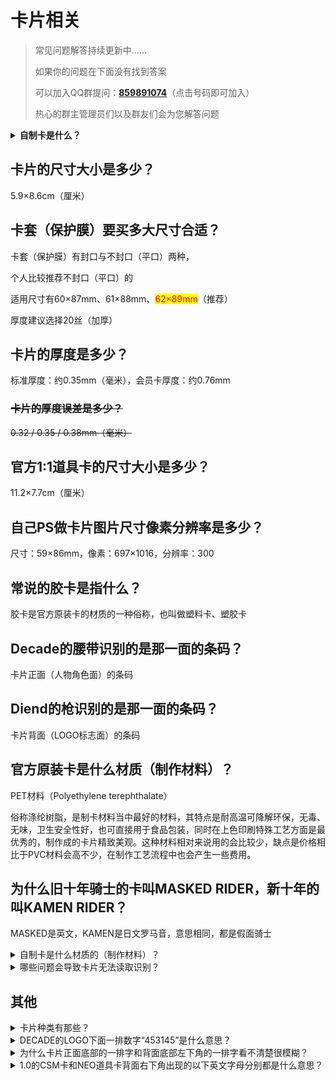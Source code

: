# 卡片相关

> 常见问题解答持续更新中......
>
> 如果你的问题在下面没有找到答案
>
> 可以加入QQ群提问：[**859891074**](https://qm.qq.com/cgi-bin/qm/qr?k=V2yo3qNbAikjHNtZ31G-O9FEIydPmQ3g\&jump\_from=webapi)（点击号码即可加入）
>
> 热心的群主管理员们以及群友们会为您解答问题

<details>

<summary><strong>自制卡是什么？</strong></summary>

## 这个问题有点难嗷

</details>

## 卡片的尺寸大小是多少？

5.9×8.6cm（厘米）

## 卡套（保护膜）要买多大尺寸合适？

卡套（保护膜）有封口与不封口（平口）两种，

个人比较推荐不封口（平口）的

适用尺寸有60×87mm、61×88mm、<mark style="color:red;">62×89mm</mark>（推荐）

厚度建议选择20丝（加厚）

## 卡片的厚度是多少？

标准厚度：约0.35mm（毫米），会员卡厚度：约0.76mm

### ~~卡片的厚度误差是多少？~~

~~0.32 / 0.35 / 0.38mm（毫米）~~

## 官方1:1道具卡的尺寸大小是多少？

11.2×7.7cm（厘米）

## 自己PS做卡片图片尺寸像素分辨率是多少？

尺寸：59×86mm，像素：697×1016，分辨率：300

## 常说的胶卡是指什么？

胶卡是官方原装卡的材质的一种俗称，也叫做塑料卡、塑胶卡

## Decade的腰带识别的是那一面的条码？

卡片正面（人物角色面）的条码

## **Diend的枪识别的是**那一面的条码？

卡片背面（LOGO标志面）的条码

## 官方原装卡是什么材质（制作材料）？

PET材料（Polyethylene terephthalate）

俗称涤纶树脂，是制卡材料当中最好的材料，其特点是耐高温可降解环保，无毒、无味，卫生安全性好，也可直接用于食品包装，同时在上色印刷特殊工艺方面是最优秀的，制作成的卡片精致美观。这种材料相对来说用的会比较少，缺点是价格相比于PVC材料会高不少，在制作工艺流程中也会产生一些费用。

## 为什么旧十年骑士的卡叫MASKED RIDER，新十年的叫KAMEN RIDER？

MASKED是英文，KAMEN是日文罗马音，意思相同，都是假面骑士

<details>

<summary>自制卡是什么材质的（制作材料）？</summary>

1.纸卡（300G铜板纸卡）

2.胶卡（PVC塑料卡）

</details>

<details>

<summary>哪些问题会导致卡片无法读取识别？</summary>

1.条码印刷错误

2.印刷油墨问题

3.印刷表面工艺问题

4.裁切误差问题

5.其他未知原因

</details>

## 其他

<details>

<summary>卡片种类有那些？</summary>

<mark style="color:red;">**K**</mark>**AMEN**<mark style="color:red;">**R**</mark>**IDE**：假面驾驭，俗称：骑士卡/变身卡/角色卡

**FINAL KAMENRIDE**：最终假面驾驭，俗称：最终形态卡/终极形态卡/最终形态骑士卡/终极形态骑士卡

<mark style="color:red;">**F**</mark>**ORM**<mark style="color:red;">**R**</mark>**IDE**：形态驾驭，俗称：形态卡

<mark style="color:yellow;">**F**</mark>INAL <mark style="color:yellow;">**F**</mark>**ORM**<mark style="color:yellow;">**R**</mark>**IDE**：最终形态驾驭，俗称：变形卡/痒痒卡/工具人卡

<mark style="color:red;">**A**</mark>**TTACK**<mark style="color:red;">**R**</mark>**IDE**：攻击驾驭，俗称：技能卡/攻击卡

<mark style="color:yellow;">**F**</mark>INAL <mark style="color:yellow;">**A**</mark>**TTACK**<mark style="color:yellow;">**R**</mark>**IDE**：最终攻击驾驭，俗称：必杀卡/绝招卡

<mark style="color:red;">**K**</mark>**AIJIN**<mark style="color:red;">**R**</mark>**IDE**：怪人驾驭，俗称：怪人卡，由千眼怪Diend使用

<mark style="color:red;">**F**</mark>INAL <mark style="color:red;">**K**</mark>AMEN <mark style="color:red;">**A**</mark>TTACK <mark style="color:red;">**F**</mark>**ORMRIDE**：最终假面攻击形态驾驭

**FINAL RIDE**：最终驾驭，只有在街机游戏卡片中出现过

</details>

<details>

<summary>DECADE的LOGO下面一排数字“453145”是什么意思？</summary>

<img src="https://www.kamen-rider-official.com/history/images/emblem/emblem_decade.png" alt="" data-size="original">

### 1:point\_right:A     2:point\_right:B     3:point\_right:C     4:point\_right:D     5:point\_right:E

### 4:point\_right:D     5:point\_right:E     3:point\_right:C     1:point\_right:A     5:point\_right:E

</details>

<details>

<summary>为什么卡片正面底部的一排字和背面底部左下角的一排字看不清楚很模糊？</summary>

这是一种卡片设计上常用的装饰性文字，仅用于装饰效果，没有太大的意义

可参考假面骑士龙骑的降临卡（ADVENT CARD）

和假面骑士剑的觉醒卡（ROUSE CARD）

</details>

<details>

<summary>1.0的CSM卡和NEO道具卡背面右下角出现的以下英文字母分别都是什么意思？</summary>

## 版权水印标识：

B.JAPAN ©I·T

B.JAPAN ©T·T·I

B.JAPAN ©I·T©T

B.JAPAN ©I·T·A·T

B.JAPAN ©I·T © T·T·I

NOT FOR SALE

## 说明：

B是BANDAI（万代），JAPAN是日本，©是版权符号

后面的就是版权方的字母缩写了，T是TOEI（东映）

NOT FOR SALE是非卖品（特典卡上面才有）

## 版权方详细说明：

Ishimori Shōtarō / 石森プロ / 石森章太郎

テレビ朝日 / tv asahi / 朝日电视台

ADK EM

Toei Tokyo / 東映 / 东映株式会社

#### <mark style="color:red;">注：DX / NEO / CSM2.0 的卡背面无版权水印标识</mark>

</details>
